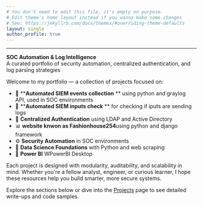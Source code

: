 ```yaml
---
# You don't need to edit this file, it's empty on purpose.
# Edit theme's home layout instead if you wanna make some changes
# See: https://jekyllrb.com/docs/themes/#overriding-theme-defaults
layout: single
author_profile: true
---
```

---
**SOC Automation & Log Intelligence**  
A curated portfolio of security automation, centralized authentication, and log parsing strategies

Welcome to my portfolio — a collection of projects focused on:

- 🔐 ****Automated SIEM events collection** ** using python and graylog API, used in SOC environments
- 🔐 ****Automated SIEM inputs check** ** for checking if iputs are sending logs
- 🔐 **Centralized Authentication** using LDAP and Active Directory
- 📊 **website knwon as Fashionhouse254**using python and django framework
- ⚙️ **Security Automation** in SOC environments
- 🧠 **Data Science Foundations** with Python and web scraping
- 🧠 **Power BI** WPowerBI Desktop

Each project is designed with modularity, auditability, and scalability in mind. Whether you're a fellow analyst, engineer, or curious learner, I hope these resources help you build smarter, more secure systems.

Explore the sections below or dive into the [Projects](/projects/) page to see detailed write-ups and code samples.
